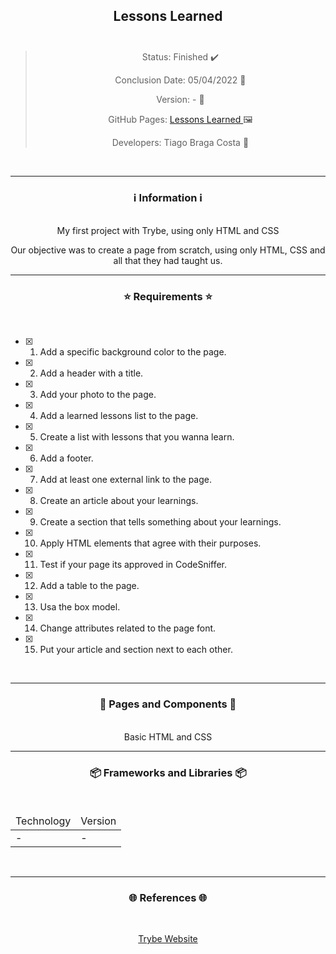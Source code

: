 <div align="center">
  <h2>
    Lessons Learned
    <br><br>
  </h2>

  > Status: Finished ✔️
  >
  > Conclusion Date: 05/04/2022 📆
  >
  > Version: - 🧪
  >
  > GitHub Pages: <a href="https://ztiagok.github.io/trybe-01.lessons-learned/"> Lessons Learned </a> 🖼️ </span> <br>
  >
  > Developers: Tiago Braga Costa 👤

  <br>
  <hr>
  <h3>
    ℹ️ Information ℹ️
  </h3>
  <br>
  <span> My first project with Trybe, using only HTML and CSS </span> 
  
  <span> Our objective was to create a page from scratch, using only HTML, CSS and all that they had taught us. </span>
  <br>
  <hr>
  <h3>
    ⭐ Requirements ⭐
  </h3>
  <div align="left">
  <br>
  
- [X] 1. Add a specific background color to the page.
- [X] 2. Add a header with a title.
- [X] 3. Add your photo to the page.
- [X] 4. Add a learned lessons list to the page.
- [X] 5. Create a list with lessons that you wanna learn.
- [X] 6. Add a footer.
- [X] 7. Add at least one external link to the page.
- [X] 8. Create an article about your learnings.
- [X] 9. Create a section that tells something about your learnings.
- [X] 10. Apply HTML elements that agree with their purposes.
- [X] 11. Test if your page its approved in CodeSniffer.
- [X] 12. Add a table to the page.
- [X] 13. Usa the box model.
- [X] 14. Change attributes related to the page font.
- [X] 15. Put your article and section next to each other.
  </div>
  <br>
  <hr>
  <h3>
    📄 Pages and Components 📄
  </h3>
  <br>
  <span> Basic HTML and CSS
  <br>
  <hr>
  <h3>
    📦 Frameworks and Libraries 📦
  </h3>
  <br>
  <table>
    <thead>
      <td> Technology </td>
      <td> Version </td>
    </thead>
    <tbody>
      <tr>
        <td> - </td>
        <td> - </td>
      </tr>
    </tbody>
  </table>
  <br>
  <hr>
  <h3>
    🌐 References 🌐
  </h3>
    <br>
    <p> <a href="https://www.betrybe.com/"> Trybe Website </a> </p>
</div>

